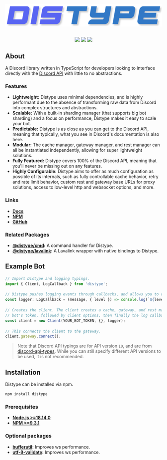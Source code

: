 <div align="center">
    <br>
    <a href="https://github.com/distype/distype"><img src="https://raw.githubusercontent.com/distype/assets/master/banner.png" width="600"></a>
    <br><br>
    <p>
        <a href="https://www.npmjs.com/package/distype"><img src="https://img.shields.io/npm/v/distype.svg?color=5162F&style=for-the-badge&logo=npm"></a>
        <a href="https://github.com/distype/distype/actions/workflows/tests.yml"><img src="https://img.shields.io/github/actions/workflow/status/distype/distype/tests.yml?style=for-the-badge&logo=github&label=Tests"><a>
        <a href="https://discord.gg/E2JsYPPJYN"><img src="https://img.shields.io/discord/773939670505619486?color=5162F1&style=for-the-badge&logo=discord&logoColor=white"></a>
    </p>
</div>

## About

A Discord library written in TypeScript for developers looking to interface directly with the [Discord API](https://discord.com/developers/docs/intro) with little to no abstractions.

### Features

- **Lightweight:** Distype uses minimal dependencies, and is highly performant due to the absence of transforming raw data from Discord into complex structures and abstractions.
- **Scalable:** With a built-in sharding manager (that supports big bot sharding) and a focus on performance, Distype makes it easy to scale your bot.
- **Predictable:** Distype is as close as you can get to the Discord API, meaning that typically, what you see in Discord's documentation is also here.
- **Modular:** The cache manager, gateway manager, and rest manager can all be instantiated independently, allowing for super lightweight solutions.
- **Fully Featured:** Distype covers 100% of the Discord API, meaning that you'll never be missing out on any features.
- **Highly Configurable:** Distype aims to offer as much configuration as possible of its internals, such as fully controllable cache behavior, retry and rate limit behavior, custom rest and gateway base URLs for proxy solutions, access to low-level http and websocket options, and more.

### Links

- **[Docs](https://distype.br88c.dev/)**
- **[NPM](https://www.npmjs.com/package/distype)**
- **[GitHub](https://github.com/distype/distype)**

### Related Packages

- **[@distype/cmd](https://github.com/distype/cmd):** A command handler for Distype.
- **[@distype/lavalink](https://github.com/distype/lavalink):** A Lavalink wrapper with native bindings to Distype.

## Example Bot

```ts
// Import Distype and logging typings.
import { Client, LogCallback } from 'distype';

// Distype pushes logging events through callbacks, and allows you to define your own logger.
const logger: LogCallback = (message, { level }) => console.log(`${level} | ${message}`);

// Creates the client. The client creates a cache, gateway, and rest manager. The first parameter is your
// bot's token, followed by client options, then finally the log callback.
const client = new Client(YOUR_BOT_TOKEN, {}, logger);

// This connects the client to the gateway.
client.gateway.connect();
```

> Note that Discord API typings are for API version `10`, and are from [discord-api-types](https://www.npmjs.com/package/discord-api-types). While you can still specify different API versions to be used, it is not recommended.

## Installation

Distype can be installed via npm.
```sh
npm install distype
```

### Prerequisites

- **[Node.js >=18.14.0](https://nodejs.org/)**
- **[NPM >=9.3.1](https://www.npmjs.com/)**

### Optional packages

- **[bufferutil](https://www.npmjs.com/package/bufferutil/):** Improves ws performance.
- **[utf-8-validate](https://www.npmjs.com/package/utf-8-validate/):** Improves ws performance.

